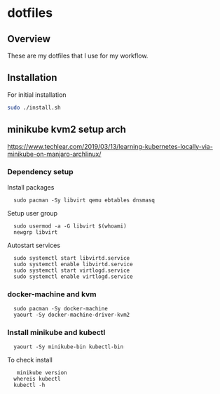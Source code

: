 # dotfiles
## Overview

These are my dotfiles that I use for my workflow. 

## Installation

For initial installation

```bash
sudo ./install.sh
```

## minikube kvm2 setup arch

https://www.techlear.com/2019/03/13/learning-kubernetes-locally-via-minikube-on-manjaro-archlinux/

### Dependency setup

Install packages
```
  sudo pacman -Sy libvirt qemu ebtables dnsmasq
```

Setup user group
``` 
  sudo usermod -a -G libvirt $(whoami)
  newgrp libvirt
```

Autostart services
```
  sudo systemctl start libvirtd.service
  sudo systemctl enable libvirtd.service
  sudo systemctl start virtlogd.service
  sudo systemctl enable virtlogd.service
```

### docker-machine and kvm

```
  sudo pacman -Sy docker-machine
  yaourt -Sy docker-machine-driver-kvm2
```

### Install minikube and kubectl

```
  yaourt -Sy minikube-bin kubectl-bin
```

To check install 

```
   minikube version
  whereis kubectl
  kubectl -h
```


